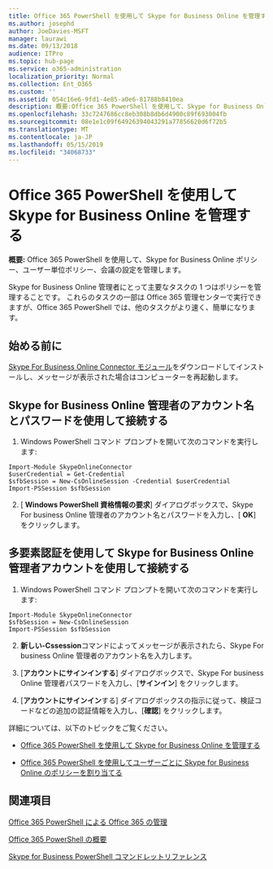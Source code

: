 ```yaml
---
title: Office 365 PowerShell を使用して Skype for Business Online を管理する
ms.author: josephd
author: JoeDavies-MSFT
manager: laurawi
ms.date: 09/13/2018
audience: ITPro
ms.topic: hub-page
ms.service: o365-administration
localization_priority: Normal
ms.collection: Ent_O365
ms.custom: ''
ms.assetid: 054c16e6-9fd1-4e85-a0e6-81788b8410ea
description: 概要:Office 365 PowerShell を使用して、Skype for Business Online ポリシー、ユーザー単位ポリシー、会議の設定を管理します。
ms.openlocfilehash: 33c7247686cc8eb308b8db6d4900c89f693004fb
ms.sourcegitcommit: 08e1e1c09f64926394043291a77856620d6f72b5
ms.translationtype: MT
ms.contentlocale: ja-JP
ms.lasthandoff: 05/15/2019
ms.locfileid: "34068733"
---
```

# <a name="manage-skype-for-business-online-with-office-365-powershell"></a>Office 365 PowerShell を使用して Skype for Business Online を管理する

 **概要:** Office 365 PowerShell を使用して、Skype for Business Online ポリシー、ユーザー単位ポリシー、会議の設定を管理します。
  
Skype for Business Online 管理者にとって主要なタスクの 1 つはポリシーを管理することです。 これらのタスクの一部は Office 365 管理センターで実行できますが、Office 365 PowerShell では、他のタスクがより速く、簡単になります。 

## <a name="before-you-start"></a>始める前に

[Skype For Business Online Connector モジュール](https://www.microsoft.com/en-us/download/details.aspx?id=39366)をダウンロードしてインストールし、メッセージが表示された場合はコンピューターを再起動します。


## <a name="connect-using-a-skype-for-business-online-administrator-account-name-and-password"></a>Skype for Business Online 管理者のアカウント名とパスワードを使用して接続する

1. Windows PowerShell コマンド プロンプトを開いて次のコマンドを実行します: 
    
  ```
  Import-Module SkypeOnlineConnector
  $userCredential = Get-Credential
  $sfbSession = New-CsOnlineSession -Credential $userCredential
  Import-PSSession $sfbSession
  ```

2. [ **Windows PowerShell 資格情報の要求**] ダイアログボックスで、Skype For business Online 管理者のアカウント名とパスワードを入力し、[ **OK**] をクリックします。


## <a name="connect-using-a-skype-for-business-online-administrator-account-with-multifactor-authentication"></a>多要素認証を使用して Skype for Business Online 管理者アカウントを使用して接続する

1. Windows PowerShell コマンド プロンプトを開いて次のコマンドを実行します:

  ```
  Import-Module SkypeOnlineConnector
  $sfbSession = New-CsOnlineSession
  Import-PSSession $sfbSession
  ```

2. **新しい-Cssession**コマンドによってメッセージが表示されたら、Skype For business Online 管理者のアカウント名を入力します。

3. [**アカウントにサインインする**] ダイアログボックスで、Skype For business Online 管理者パスワードを入力し、[**サインイン**] をクリックします。

4. [**アカウントにサインイン**する] ダイアログボックスの指示に従って、検証コードなどの追加の認証情報を入力し、[**確認**] をクリックします。

詳細については、以下のトピックをご覧ください。
  
- [Office 365 PowerShell を使用して Skype for Business Online を管理する](manage-skype-for-business-online-policies-with-office-365-powershell.md)
    
- [Office 365 PowerShell を使用してユーザーごとに Skype for Business Online のポリシーを割り当てる](assign-per-user-skype-for-business-online-policies-with-office-365-powershell.md)
    
## <a name="see-also"></a>関連項目

[Office 365 PowerShell による Office 365 の管理](manage-office-365-with-office-365-powershell.md)
  
[Office 365 PowerShell の概要](getting-started-with-office-365-powershell.md)

[Skype for Business PowerShell コマンドレットリファレンス](https://docs.microsoft.com/powershell/module/skype/?view=skype-ps)

